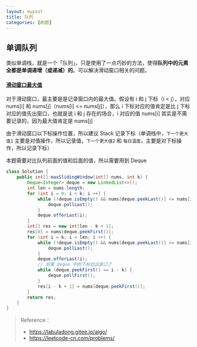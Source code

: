 ```yaml
---
layout: mypost
title: 队列
categories: [刷题]
---
```




## 单调队列

类似单调栈，就是一个「队列」，只是使用了一点巧妙的方法，使得**队列中的元素全都是单调递增（或递减）的**。可以解决滑动窗口相关的问题。

#### [滑动窗口最大值](https://leetcode-cn.com/problems/sliding-window-maximum/)

对于滑动窗口，最主要是是记录窗口内的最大值。假设有 i 和 j 下标（i < j），对应 nums[i] 和 nums[j]（nums[i] <= nums[j]），那么 i 下标对应的值肯定是比 j 下标对应的值先出窗口，也就是说 i 和 j 存在的场合，i 对应的值 nums[i] 其实是不需要记录的，因为最大值肯定是 nums[j]

由于滑动窗口以下标操作位置，所以建议 Stack 记录下标（单调栈中，`下一个更大值1` 主要是对值操作，所以记录值，`下一个更大值2` 和 `每日温度`，主要是对下标操作，所以记录下标）

本题需要对比队列前面的值和后面的值，所以需要用到 Deque

```java
class Solution {
    public int[] maxSlidingWindow(int[] nums, int k) {
        Deque<Integer> deque = new LinkedList<>();
        int len = nums.length;
        for (int i = 0; i < k; i ++) {
            while (!deque.isEmpty() && nums[deque.peekLast()] <= nums[i]) {
                deque.pollLast();
            }
            deque.offerLast(i);
        }
        int[] res = new int[len - k + 1];
        res[0] = nums[deque.peekFirst()];
        for (int i = k; i < len; i ++) {
            while (!deque.isEmpty() && nums[deque.peekLast()] <= nums[i]) {
                deque.pollLast();
            }
            deque.offerLast(i);
            // 如果 deque 中的下标划出窗口了
            while (deque.peekFirst() <= i - k) {
                deque.pollFirst();
            }
            res[i - k + 1] = nums[deque.peekFirst()];
        }
        return res;
    }
}
```

> Reference：
>
> + https://labuladong.gitee.io/algo/
> + https://leetcode-cn.com/problems/
